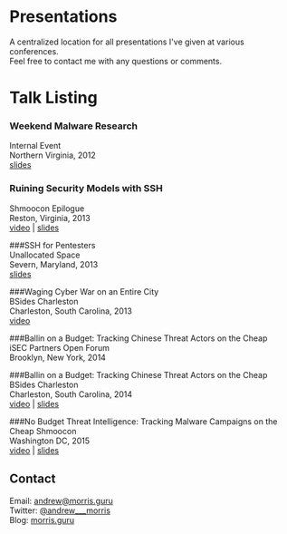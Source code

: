 Presentations
=============

A centralized location for all presentations I've given at various conferences.  
Feel free to contact me with any questions or comments.

# Talk Listing

### Weekend Malware Research  
Internal Event  
Northern Virginia,  2012  
[slides](https://github.com/andrew-morris/presentations/blob/master/Weekend%20Malware%20Research.pptx)

### Ruining Security Models with SSH
Shmoocon Epilogue  
Reston, Virginia, 2013    
[video](https://www.youtube.com/watch?v=9-dGIhiGYBI) | [slides](https://github.com/andrew-morris/presentations/blob/master/Ruining%20Security%20Models%20with%20SSH.pptx)

###SSH for Pentesters  
Unallocated Space  
Severn, Maryland, 2013  
[slides](https://github.com/andrew-morris/presentations/blob/master/SSH%20for%20Pentesters.pptx)

###Waging Cyber War on an Entire City  
BSides Charleston   
Charleston, South Carolina, 2013  
[video](https://www.youtube.com/watch?v=KSNonFBVpNQ)  

###Ballin on a Budget: Tracking Chinese Threat Actors on the Cheap  
iSEC Partners Open Forum  
Brooklyn, New York, 2014  

###Ballin on a Budget: Tracking Chinese Threat Actors on the Cheap
BSides Charleston   
Charleston, South Carolina, 2014  
[video](https://www.youtube.com/watch?v=CoTZXieXc_s) | [slides](https://github.com/andrew-morris/presentations/blob/master/Ballin%20on%20a%20Budget.pdf)

###No Budget Threat Intelligence: Tracking Malware Campaigns on the Cheap
Shmoocon  
Washington DC, 2015  
[video](https://www.youtube.com/watch?v=DKfWukYffsE) | [slides](https://github.com/andrew-morris/presentations/blob/master/No_budget_threat_intel_shmoocon.pdf?raw=true)

## Contact

Email: andrew@morris.guru  
Twitter: [@andrew___morris](https://twitter.com/andrew___morris)  
Blog: [morris.guru](http://morris.guru)

